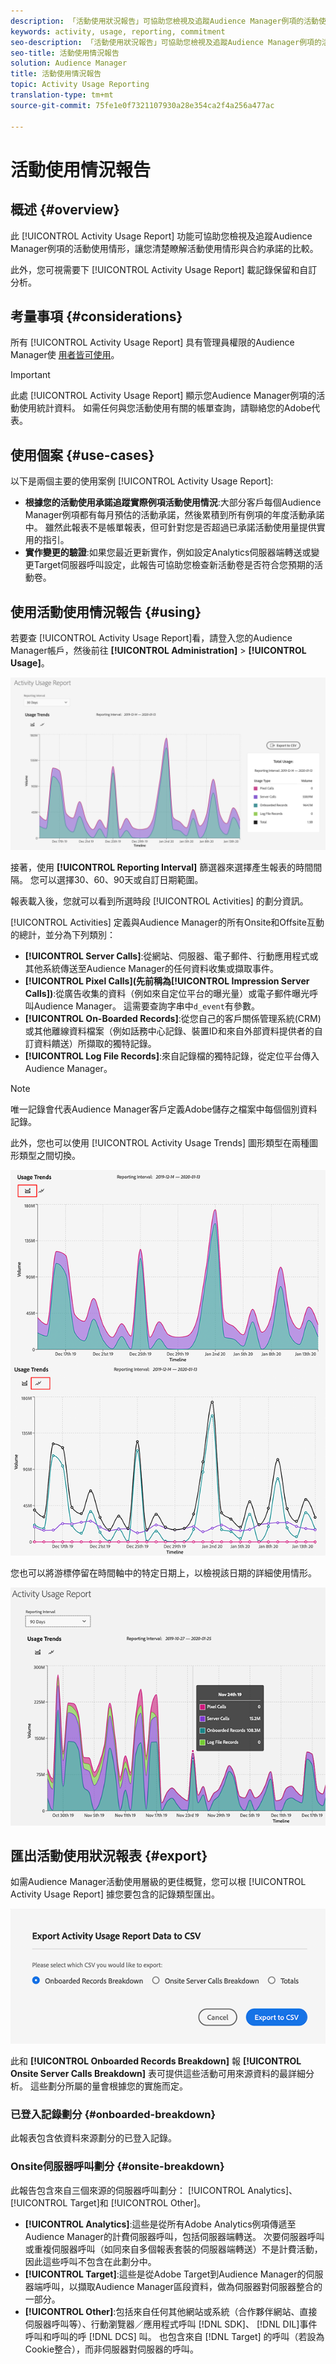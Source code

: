 ```yaml
---
description: 「活動使用狀況報告」可協助您檢視及追蹤Audience Manager例項的活動使用狀況，以便您比較實際使用狀況與合約承諾。
keywords: activity, usage, reporting, commitment
seo-description: 「活動使用狀況報告」可協助您檢視及追蹤Audience Manager例項的活動使用狀況，以便您比較實際使用狀況與合約承諾。
seo-title: 活動使用情況報告
solution: Audience Manager
title: 活動使用情況報告
topic: Activity Usage Reporting
translation-type: tm+mt
source-git-commit: 75fe1e0f7321107930a28e354ca2f4a256a477ac

---
```



# 活動使用情況報告

## 概述 {#overview}

此 [!UICONTROL Activity Usage Report] 功能可協助您檢視及追蹤Audience Manager例項的活動使用情形，讓您清楚瞭解活動使用情形與合約承諾的比較。

此外，您可視需要下 [!UICONTROL Activity Usage Report] 載記錄保留和自訂分析。

## 考量事項 {#considerations}

所有 [!UICONTROL Activity Usage Report] 具有管理員權限的Audience Manager使 [用者皆可使用](edit-account-settings.md)。

>[!IMPORTANT]
>
>此處 [!UICONTROL Activity Usage Report] 顯示您Audience Manager例項的活動使用統計資料。 如需任何與您活動使用有關的帳單查詢，請聯絡您的Adobe代表。

## 使用個案 {#use-cases}

以下是兩個主要的使用案例 [!UICONTROL Activity Usage Report]:

* **根據您的活動使用承諾追蹤實際例項活動使用情況**:大部分客戶每個Audience Manager例項都有每月預估的活動承諾，然後累積到所有例項的年度活動承諾中。 雖然此報表不是帳單報表，但可針對您是否超過已承諾活動使用量提供實用的指引。
* **實作變更的驗證**:如果您最近更新實作，例如設定Analytics伺服器端轉送或變更Target伺服器呼叫設定，此報告可協助您檢查新活動卷是否符合您預期的活動卷。

## 使用活動使用情況報告 {#using}

若要查 [!UICONTROL Activity Usage Report]看，請登入您的Audience Manager帳戶，然後前往 **[!UICONTROL Administration]** > **[!UICONTROL Usage]**。

![aur-ui](assets/aur-ui.png)

接著，使用 **[!UICONTROL Reporting Interval]** 篩選器來選擇產生報表的時間間隔。 您可以選擇30、60、90天或自訂日期範圍。

報表載入後，您就可以看到所選時段 [!UICONTROL Activities] 的劃分資訊。

[!UICONTROL Activities] 定義與Audience Manager的所有Onsite和Offsite互動的總計，並分為下列類別：

* **[!UICONTROL Server Calls]**:從網站、伺服器、電子郵件、行動應用程式或其他系統傳送至Audience Manager的任何資料收集或擷取事件。
* **[!UICONTROL Pixel Calls](先前稱為[!UICONTROL Impression Server Calls])**:從廣告收集的資料（例如來自定位平台的曝光量）或電子郵件曝光呼叫Audience Manager。 這需要查詢字串中`d_event`有參數。
* **[!UICONTROL On-Boarded Records]**:從您自己的客戶關係管理系統(CRM)或其他離線資料檔案（例如話務中心記錄、裝置ID和來自外部資料提供者的自訂資料饋送）所擷取的獨特記錄。
* **[!UICONTROL Log File Records]**:來自記錄檔的獨特記錄，從定位平台傳入Audience Manager。

>[!NOTE]
>
>唯一記錄會代表Audience Manager客戶定義Adobe儲存之檔案中每個個別資料記錄。

此外，您也可以使用 [!UICONTROL Activity Usage Trends] 圖形類型在兩種圖形類型之間切換。

![aur-ui-graphs](assets/aur-ui-graphs.png)

您也可以將游標停留在時間軸中的特定日期上，以檢視該日期的詳細使用情形。

![aur-hover](assets/aur-hover.png)

## 匯出活動使用狀況報表 {#export}

如需Audience Manager活動使用層級的更佳概覽，您可以根 [!UICONTROL Activity Usage Report] 據您要包含的記錄類型匯出。

![aur-export](assets/aur-export.png)

此和 **[!UICONTROL Onboarded Records Breakdown]** 報 **[!UICONTROL Onsite Server Calls Breakdown]** 表可提供這些活動可用來源資料的最詳細分析。 這些劃分所屬的量會根據您的實施而定。

### 已登入記錄劃分 {#onboarded-breakdown}

此報表包含依資料來源劃分的已登入記錄。

### Onsite伺服器呼叫劃分 {#onsite-breakdown}

此報告包含來自三個來源的伺服器呼叫劃分： [!UICONTROL Analytics]、 [!UICONTROL Target]和 [!UICONTROL Other]。

* **[!UICONTROL Analytics]**:這些是從所有Adobe Analytics例項傳遞至Audience Manager的計費伺服器呼叫，包括伺服器端轉送。 次要伺服器呼叫或重複伺服器呼叫（如同來自多個報表套裝的伺服器端轉送）不是計費活動，因此這些呼叫不包含在此劃分中。
* **[!UICONTROL Target]**:這些是從Adobe Target到Audience Manager的伺服器端呼叫，以擷取Audience Manager區段資料，做為伺服器對伺服器整合的一部分。
* **[!UICONTROL Other]**:包括來自任何其他網站或系統（合作夥伴網站、直接伺服器呼叫等）、行動瀏覽器／應用程式呼叫 [!DNL SDK]、 [!DNL DIL]事件呼叫和呼叫的呼 [!DNL DCS] 叫。 也包含來自 [!DNL Target] 的呼叫（若設為Cookie整合），而非伺服器對伺服器的呼叫。
